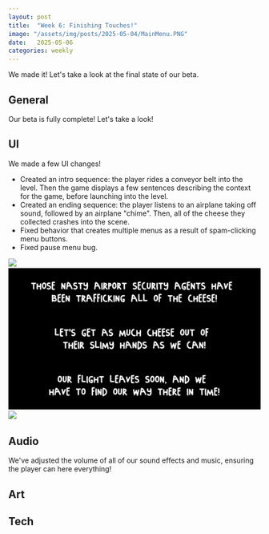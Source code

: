 ```yaml
---
layout: post
title:  "Week 6: Finishing Touches!"
image: "/assets/img/posts/2025-05-04/MainMenu.PNG"
date:   2025-05-06
categories: weekly
---
```


We made it! Let's take a look at the final state of our beta.

## General

Our beta is fully complete! Let's take a look!

## UI

We made a few UI changes! 
<ul>
<li>Created an intro sequence: the player rides a conveyor belt into the level. Then the game displays a few sentences describing the context for the game, before launching into the level.</li>
<li>Created an ending sequence: the player listens to an airplane taking off sound, followed by an airplane "chime". Then, all of the cheese they collected crashes into the scene.</li>
<li>Fixed behavior that creates multiple menus as a result of spam-clicking menu buttons.</li>
<li>Fixed pause menu bug.
</ul>

<img src="/assets/img/posts/2025-05-06/MainMenuConveyor.gif" />
<img src="/assets/img/posts/2025-05-06/IntroText.PNG" />
<img src="/assets/img/posts/2025-05-06/EndingSequence.gif" />

## Audio

We've adjusted the volume of all of our sound effects and music, ensuring the player can here everything!

## Art


## Tech

